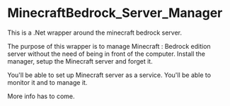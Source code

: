 # MinecraftBedrock_Server_Manager
This is a .Net wrapper around the minecraft bedrock server.

The purpose of this wrapper is to manage Minecraft : Bedrock edition server without the need of being in front of the computer.
Install the manager, setup the Minecraft server and forget it.

You'll be able to set up Minecraft server as a service.
You'll be able to monitor it and to manage it.
 
 More info has to come.